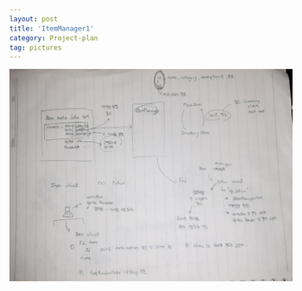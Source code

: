 ```yaml
---
layout: post
title: 'ItemManager1'
category: Project-plan
tag: pictures
---
```


![](/asset/images/20220822235049.png)  